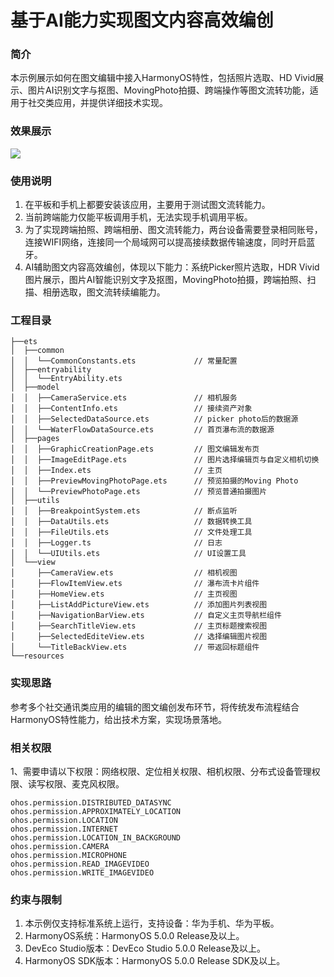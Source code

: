 # 基于AI能力实现图文内容高效编创

### 简介

本示例展示如何在图文编辑中接入HarmonyOS特性，包括照片选取、HD
Vivid展示、图片AI识别文字与抠图、MovingPhoto拍摄、跨端操作等图文流转功能，适用于社交类应用，并提供详细技术实现。

### 效果展示

![](./screenshots/screen1.gif)

### 使用说明

1. 在平板和手机上都要安装该应用，主要用于测试图文流转能力。
2. 当前跨端能力仅能平板调用手机，无法实现手机调用平板。
3. 为了实现跨端拍照、跨端相册、图文流转能力，两台设备需要登录相同账号，连接WIFI网络，连接同一个局域网可以提高接续数据传输速度，同时开启蓝牙。
4. AI辅助图文内容高效编创，体现以下能力：系统Picker照片选取，HDR
   Vivid图片展示，图片AI智能识别文字及抠图，MovingPhoto拍摄，跨端拍照、扫描、相册选取，图文流转续编能力。

### 工程目录

```
├──ets
│  ├──common
│  │  └──CommonConstants.ets             // 常量配置
│  ├──entryability
│  │  └──EntryAbility.ets
│  ├──model
│  │  ├──CameraService.ets               // 相机服务
│  │  ├──ContentInfo.ets                 // 接续资产对象
│  │  ├──SelectedDataSource.ets          // picker photo后的数据源
│  │  └──WaterFlowDataSource.ets         // 首页瀑布流的数据源
│  ├──pages
│  │  ├──GraphicCreationPage.ets         // 图文编辑发布页
│  │  ├──ImageEditPage.ets               // 图片选择编辑页与自定义相机切换
│  │  ├──Index.ets                       // 主页
│  │  ├──PreviewMovingPhotoPage.ets      // 预览拍摄的Moving Photo
│  │  └──PreviewPhotoPage.ets            // 预览普通拍摄图片
│  ├──utils
│  │  ├──BreakpointSystem.ets            // 断点监听
│  │  ├──DataUtils.ets                   // 数据转换工具
│  │  ├──FileUtils.ets                   // 文件处理工具
│  │  ├──Logger.ts                       // 日志
│  │  └──UIUtils.ets                     // UI设置工具
│  └──view
│     ├──CameraView.ets                  // 相机视图
│     ├──FlowItemView.ets                // 瀑布流卡片组件
│     ├──HomeView.ets                    // 主页视图
│     ├──ListAddPictureView.ets          // 添加图片列表视图
│     ├──NavigationBarView.ets           // 自定义主页导航栏组件
│     ├──SearchTitleView.ets             // 主页标题搜索视图
│     ├──SelectedEditeView.ets           // 选择编辑图片视图
│     └──TitleBackView.ets               // 带返回标题组件
└──resources
```

### 实现思路

参考多个社交通讯类应用的编辑的图文编创发布环节，将传统发布流程结合HarmonyOS特性能力，给出技术方案，实现场景落地。

### 相关权限

1、需要申请以下权限：网络权限、定位相关权限、相机权限、分布式设备管理权限、读写权限、麦克风权限。

```
ohos.permission.DISTRIBUTED_DATASYNC
ohos.permission.APPROXIMATELY_LOCATION
ohos.permission.LOCATION
ohos.permission.INTERNET
ohos.permission.LOCATION_IN_BACKGROUND
ohos.permission.CAMERA
ohos.permission.MICROPHONE
ohos.permission.READ_IMAGEVIDEO
ohos.permission.WRITE_IMAGEVIDEO
```

### 约束与限制

1. 本示例仅支持标准系统上运行，支持设备：华为手机、华为平板。
2. HarmonyOS系统：HarmonyOS 5.0.0 Release及以上。
3. DevEco Studio版本：DevEco Studio 5.0.0 Release及以上。
4. HarmonyOS SDK版本：HarmonyOS 5.0.0 Release SDK及以上。